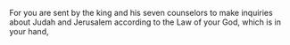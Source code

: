 For you are sent by the king and his seven counselors to make inquiries about Judah and Jerusalem according to the Law of your God, which is in your hand,
